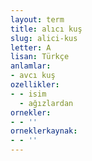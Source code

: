 ```yaml
---
layout: term
title: alıcı kuş
slug: alici-kus
letter: A
lisan: Türkçe
anlamlar:
- avcı kuş
ozellikler:
- - isim
  - ağızlardan
ornekler:
- - ''
orneklerkaynak:
- - ''
---
```

